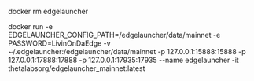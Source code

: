 docker rm edgelauncher

docker run -e EDGELAUNCHER_CONFIG_PATH=/edgelauncher/data/mainnet -e PASSWORD=LivinOnDaEdge -v ~/.edgelauncher:/edgelauncher/data/mainnet -p 127.0.0.1:15888:15888 -p 127.0.0.1:17888:17888 -p 127.0.0.1:17935:17935 --name edgelauncher -it thetalabsorg/edgelauncher_mainnet:latest
